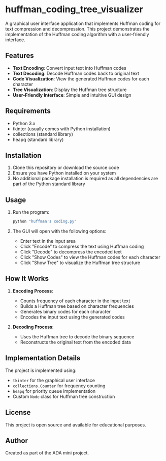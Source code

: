 # huffman_coding_tree_visualizer


A graphical user interface application that implements Huffman coding for text compression and decompression. This project demonstrates the implementation of the Huffman coding algorithm with a user-friendly interface.

## Features

- **Text Encoding**: Convert input text into Huffman codes
- **Text Decoding**: Decode Huffman codes back to original text
- **Code Visualization**: View the generated Huffman codes for each character
- **Tree Visualization**: Display the Huffman tree structure
- **User-Friendly Interface**: Simple and intuitive GUI design

## Requirements

- Python 3.x
- tkinter (usually comes with Python installation)
- collections (standard library)
- heapq (standard library)

## Installation

1. Clone this repository or download the source code
2. Ensure you have Python installed on your system
3. No additional package installation is required as all dependencies are part of the Python standard library

## Usage

1. Run the program:
   ```bash
   python "huffman's coding.py"
   ```

2. The GUI will open with the following options:
   - Enter text in the input area
   - Click "Encode" to compress the text using Huffman coding
   - Click "Decode" to decompress the encoded text
   - Click "Show Codes" to view the Huffman codes for each character
   - Click "Show Tree" to visualize the Huffman tree structure

## How It Works

1. **Encoding Process**:
   - Counts frequency of each character in the input text
   - Builds a Huffman tree based on character frequencies
   - Generates binary codes for each character
   - Encodes the input text using the generated codes

2. **Decoding Process**:
   - Uses the Huffman tree to decode the binary sequence
   - Reconstructs the original text from the encoded data

## Implementation Details

The project is implemented using:
- `tkinter` for the graphical user interface
- `collections.Counter` for frequency counting
- `heapq` for priority queue implementation
- Custom `Node` class for Huffman tree construction

## License

This project is open source and available for educational purposes.

## Author

Created as part of the ADA mini project. 
